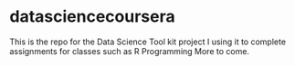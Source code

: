 # datasciencecoursera
This is the repo for the Data Science Tool kit project
I using it to complete assignments for classes such as 
R Programming
More to come.
